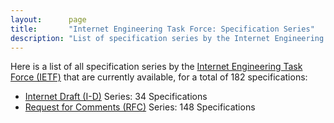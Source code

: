 ```yaml
---
layout:      page
title:       "Internet Engineering Task Force: Specification Series"
description: "List of specification series by the Internet Engineering Task Force (IETF/)"
---
```


Here is a list of all specification series by the [Internet Engineering Task Force (IETF)](http://www.ietf.org/) that are currently available, for a total of 182 specifications:

  * [Internet Draft (I-D)](I-D/) Series: 34 Specifications
  * [Request for Comments (RFC)](RFC/) Series: 148 Specifications
